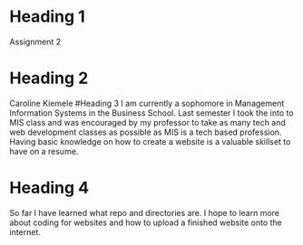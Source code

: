 # Heading 1
Assignment 2
# Heading 2
Caroline Kiemele
#Heading 3
I am currently a sophomore in Management Information Systems in the Business School.  Last semester I took the into to MIS class and was encouraged by my professor to take as many tech and web development classes as possible as MIS is a tech based profession.  Having basic knowledge on how to create a website is a valuable skillset to have on a resume.  
# Heading 4
So far I have learned what repo and directories are.  I hope to learn more about coding for websites and how to upload a finished website onto the internet. 
